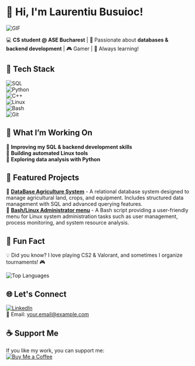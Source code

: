 # 👋 Hi, I'm Laurentiu Busuioc!  
![GIF](https://media.giphy.com/media/qgQUggAC3Pfv687qPC/giphy.gif)  

💻 **CS student @ ASE Bucharest** | 💾 Passionate about **databases & backend development** | 🎮 Gamer | 🚀 Always learning!  

## 🔧 Tech Stack  
![SQL](https://img.shields.io/badge/SQL-025E8C?style=for-the-badge&logo=sqlite&logoColor=white)  
![Python](https://img.shields.io/badge/Python-3776AB?style=for-the-badge&logo=python&logoColor=white)  
![C++](https://img.shields.io/badge/C++-00599C?style=for-the-badge&logo=c%2B%2B&logoColor=white)  
![Linux](https://img.shields.io/badge/Linux-FCC624?style=for-the-badge&logo=linux&logoColor=black)  
![Bash](https://img.shields.io/badge/Bash-121011?style=for-the-badge&logo=gnu-bash&logoColor=white)  
![Git](https://img.shields.io/badge/Git-F05032?style=for-the-badge&logo=git&logoColor=white)  

## 🚀 What I’m Working On  
🔹 **Improving my SQL & backend development skills**  
🔹 **Building automated Linux tools**  
🔹 **Exploring data analysis with Python**  

## 📌 Featured Projects  
🔹 [**DataBase Agriculture System**](#) - A relational database system designed to manage agricultural land, crops, and equipment. Includes structured data management with SQL and advanced querying features.  
🔹 [**Bash/Linux Administrator menu**](#) - A Bash script providing a user-friendly menu for Linux system administration tasks such as user management, process monitoring, and system resource analysis.  

## 🎯 Fun Fact  
💡 Did you know? I love playing CS2 & Valorant, and sometimes I organize tournaments! 🎮  


![Top Languages](https://github-readme-stats.vercel.app/api/top-langs/?username=laurentiubusuioc&layout=compact&theme=dark&langs_count=5&hide=JAVA,C#,C++,SQL)  

## 🌐 Let's Connect  
[![LinkedIn](https://img.shields.io/badge/LinkedIn-0077B5?style=for-the-badge&logo=linkedin&logoColor=white)](https://www.linkedin.com/in/laurentiubusuioc/)  
📩 Email: your.email@example.com  

## ☕ Support Me  
If you like my work, you can support me:  
[![Buy Me a Coffee](https://img.shields.io/badge/Buy%20Me%20a%20Coffee-FFDD00?style=for-the-badge&logo=buy-me-a-coffee&logoColor=black)](https://www.buymeacoffee.com/laurentiubusuioc)  

